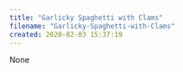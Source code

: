 ```yaml
---
title: "Garlicky Spaghetti with Clams"
filename: "Garlicky-Spaghetti-with-Clams"
created: 2020-02-03 15:37:19
---
```

None
